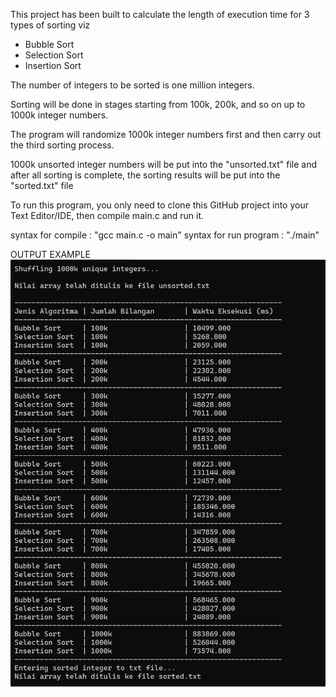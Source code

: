 This project has been built to calculate the length of execution time for 3 types of sorting viz
- Bubble Sort
- Selection Sort
- Insertion Sort

The number of integers to be sorted is one million integers.

Sorting will be done in stages starting from 100k, 200k, and so on up to 1000k integer numbers.

The program will randomize 1000k integer numbers first and then carry out the third sorting process.

1000k unsorted integer numbers will be put into the "unsorted.txt" file and after all sorting is complete, the sorting results will be put into the "sorted.txt" file

To run this program, you only need to clone this GitHub project into your Text Editor/IDE, 
then compile main.c and run it. 

syntax for compile        : "gcc main.c -o main"
syntax for run program    : "./main"

OUTPUT EXAMPLE
![output_example](output_example.png)
